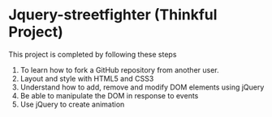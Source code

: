 # Jquery-streetfighter (Thinkful Project)
This project is completed by following these steps

  1. To learn how to fork a GitHub repository from another user.
  2. Layout and style with HTML5 and CSS3
  3. Understand how to add, remove and modify DOM elements using jQuery
  4. Be able to manipulate the DOM in response to events
  5. Use jQuery to create animation

